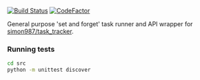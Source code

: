 [![Build Status](https://ci.simon987.net/buildStatus/icon?job=task_tracker_drone)](https://ci.simon987.net/job/task_tracker_drone/) [![CodeFactor](https://www.codefactor.io/repository/github/simon987/task_tracker_drone/badge)](https://www.codefactor.io/repository/github/simon987/task_tracker_drone)

General purpose 'set and forget' task runner and API wrapper for [simon987/task_tracker](https://github.com/simon987/task_tracker).


### Running tests
```bash
cd src
python -m unittest discover
```
